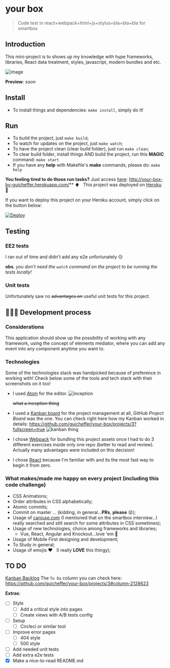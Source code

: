# your box
> Code test in react+webpack+html+js+stylus+bla+bla+bla for smartbox

## Introduction
This mini-project is to shows up my knowledge with hype frameworks, libraries, React data treatment, styles, javascript, modern bundles and etc.

![image](https://user-images.githubusercontent.com/5280832/35598504-f25b835c-060a-11e8-9467-270f3b549442.png)

**Preview**:
_soon_

## Install
- To install things and dependencies: `make install`, simply do it!

## Run
- To build the project, just `make build`;
- To watch for updates on the project, just `make watch`;
- To have the project clean (clear build folder), just run `make clean`;
- To clear build folder, install things AND build the project, run this **MAGIC** command: `make start`
- If you have any **help** with Makefile's **make** commands, please do: `make help`

**You feeling tired to do those run tasks?**
Just access [here](http://your-box-by-guicheffer.herokuapp.com/): http://your-box-by-guicheffer.herokuapp.com/**
⬆️ &nbsp; This project was deployed on [Heroku](https://dashboard.heroku.com/) 🙂

If you want to deploy this project on your Heroku account, simply click on the button below:

[![Deploy](https://www.herokucdn.com/deploy/button.png)](https://heroku.com/deploy)

## Testing

### EE2 tests
I ran out of time and didn't add any e2e unfortunately 😔

**obs**. _you don't need the `watch` command on the project to be running the tests locally!_

### Unit tests
Unfortunately saw no ~~advantages on~~ useful unit tests for this project.

## 👨🏻‍💻 Development process

### Considerations
This application should show up the possibility of working with any framework, using the concept of elements mediator, where you can add any event into any component anytime you want to.

### Technologies
Some of the technologies stack was handpicked because of preference in working with!
Check below some of the tools and tech stack with their screenshots on it too!

- I used [Atom](https://atom.io/) for the editor.
	![inception](https://user-images.githubusercontent.com/5280832/35763090-66240868-088b-11e8-8eb8-7b7c67ba4b3f.png)

	~~what a inception thing~~

- I used a [Kanban board](https://github.com/guicheffer/your-box/projects/3?fullscreen=true) for the project management at all, _GitHub Project Board_ was the one. You can check right here how my Kanban worked in details: https://github.com/guicheffer/your-box/projects/3?fullscreen=true
![kanban thing](https://user-images.githubusercontent.com/5280832/35763093-832b9e08-088b-11e8-8872-c93739f44285.png)
- I chose [Webpack](https://webpack.js.org/) for bundling this project assets once I had to do 3 different exercises inside only one repo (better to read and review). Actually many advantages were included on this decision!
- I chose [React](https://reactjs.org/) because I'm familiar with and its the most fast way to begin it from zero.

### What makes/made me happy on every project (including this code challenge)
- CSS Animations;
- Order attributes in CSS alphabetically;
- Atomic commits;
- Commit on master ... (kidding, in general...**PRs**, **please** 😜);
- Usage of [caniuse.com](caniuse.com) (I mentioned that on the smartbox interview...I really searched and still search for some attributes in CSS sometimes);
- Usage of new technologies, choice among frameworks and libraries;
	- Vue, React, Angular and Knockout...love 'em 🖤
- Usage of Mobile First designing and development;
- To Study in general;
- Usage of emojis ❤️ &nbsp; (I really **LOVE** this thingy);

## TO DO
[Kanban Backlog](https://github.com/guicheffer/your-box/projects/3#column-2128623) The `To Do` column you can check here:
https://github.com/guicheffer/your-box/projects/3#column-2128623

**Extras**:

- [ ] Style
	- [ ] Add a critical style into pages
	- [ ] Create views with A/B tests config
- [ ] Setup
	- [ ] Circleci or similar tool
- [ ] Improve error pages
	- [ ] 404 style
	- [ ] 500 style
- [ ] Add needed unit tests
- [ ] Add extra e2e tests
- [x] Make a nice-to-read README.md
